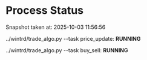 # Process Status

Snapshot taken at: 2025-10-03 11:56:56

../wintrd/trade_algo.py --task price_update: **RUNNING**

../wintrd/trade_algo.py --task buy_sell: **RUNNING**

